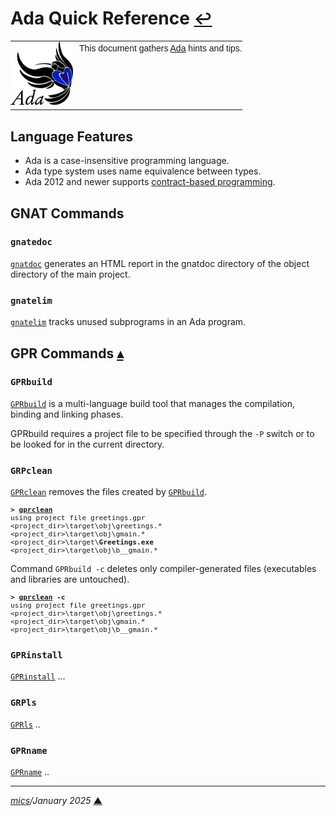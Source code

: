 # <span id="top">Ada Quick Reference</span> <span style="font-size:90%;">[↩](README.md#top)</span>

<table style="font-family:Helvetica,Arial;line-height:1.6;">
  <tr>
  <td style="border:0;padding:0 10px 0 0;min-width:100px;"><a href="https://www.adacore.com/" rel="external"><img style="border:0;" src="./docs/images/adamascot.png" width="100" alt="Ada project"/></a></td>
  <td style="border:0;padding:0;vertical-align:text-top;">This document gathers <a href="https://www.adacore.com/" rel="external">Ada</a> hints and tips.
  </td>
  </tr>
</table>

## <span id="features">Language Features</span>

- Ada is a case-insensitive programming language.
- Ada type system uses name equivalence between types.
- Ada 2012 and newer supports [contract-based programming][feature_cohen].

## <span id="gnat_commands">GNAT Commands</span>

### <span id="gnatdoc">**`gnatedoc`**</span>

[`gnatdoc`](https://docs.adacore.com/live/wave/gps/html/gnatdoc-doc/gnatdoc.html) generates an HTML report in the gnatdoc directory of the object directory of the main project.

### <span id="gnatelim">**`gnatelim`**</span>

[`gnatelim`](https://www.cs.fsu.edu/~baker/ada/gnat/html/gnat_ugn_8.html#SEC98) tracks unused subprograms in an Ada program.

## <span id="subcommands">GPR Commands</span> [**&#x25B4;**](#top)

### <span id="gprbuild">**`GPRbuild`**</span>

[`GPRbuild`][gprbuild] is a multi-language build tool that manages the compilation, binding and linking phases.

GPRbuild requires a project file to be specified through the `-P` switch or to be looked for in the current directory.

### <span id="gprclean">**`GRPclean`**</span>

[`GPRclean`](https://docs.adacore.com/gprbuild-docs/html/gprbuild_ug/companion_tools.html#cleaning-up-with-gprclean) removes the files created by [`GPRbuild`](https://docs.adacore.com/gprbuild-docs/html/gprbuild_ug/companion_tools.html).

<pre style="font-size:80%;">
<b>&gt; <a href="https://docs.adacore.com/gprbuild-docs/html/gprbuild_ug/companion_tools.html#cleaning-up-with-gprclean" rel="external">gprclean</a></b>
using project file greetings.gpr
&lt;project_dir&gt;\target\obj\greetings.*
&lt;project_dir&gt;\target\obj\gmain.*
&lt;project_dir&gt;\target\<b>Greetings.exe</b>
&lt;project_dir&gt;\target\obj\b__gmain.*
</pre>

Command `GPRbuild -c` deletes only compiler-generated files (executables and libraries are untouched).
<pre style="font-size:80%;">
<b>&gt; <a href="https://docs.adacore.com/gprbuild-docs/html/gprbuild_ug/companion_tools.html#cleaning-up-with-gprclean" rel="external">gprclean</a> -c</b>
using project file greetings.gpr
&lt;project_dir&gt;\target\obj\greetings.*
&lt;project_dir&gt;\target\obj\gmain.*
&lt;project_dir&gt;\target\obj\b__gmain.*
</pre>

### <span id="grpinstall">**`GPRinstall`**</span>

[`GPRinstall`](https://docs.adacore.com/gprbuild-docs/html/gprbuild_ug/companion_tools.html#installing-with-gprinstall) ...

### <span id="gprls">**`GRPls`**</span>

[`GPRls`](https://docs.adacore.com/gprbuild-docs/html/gprbuild_ug/companion_tools.html#the-library-browser-gprls) ..

### <span id="gprname">**`GPRname`**</span>

[`GPRname`](https://docs.adacore.com/gprbuild-docs/html/gprbuild_ug/companion_tools.html#specifying-a-naming-scheme-with-gprname) ..

***

*[mics](https://lampwww.epfl.ch/~michelou/)/January 2025* [**&#9650;**](#top)
<span id="bottom">&nbsp;</span>

<!-- link refs -->

[feature_cohen]: https://blog.adacore.com/the-case-for-contracts
[gprbuild]: https://docs.adacore.com/gprbuild-docs/html/gprbuild_ug/building_with_gprbuild.html
